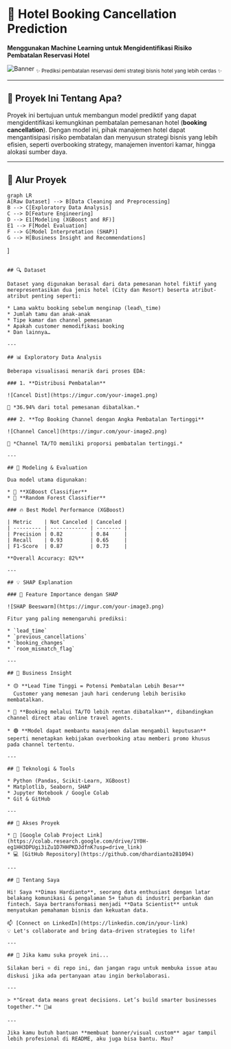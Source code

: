 # 🏨 Hotel Booking Cancellation Prediction

**Menggunakan Machine Learning untuk Mengidentifikasi Risiko Pembatalan Reservasi Hotel**

![Banner](https://imgur.com/your-custom-banner-image.png) <sub>✨ Prediksi pembatalan reservasi demi strategi bisnis hotel yang lebih cerdas ✨</sub>

---

## 📌 Proyek Ini Tentang Apa?

Proyek ini bertujuan untuk membangun model prediktif yang dapat mengidentifikasi kemungkinan pembatalan pemesanan hotel (**booking cancellation**). Dengan model ini, pihak manajemen hotel dapat mengantisipasi risiko pembatalan dan menyusun strategi bisnis yang lebih efisien, seperti overbooking strategy, manajemen inventori kamar, hingga alokasi sumber daya.

---

## 🧭 Alur Proyek

```mermaid
graph LR
A[Raw Dataset] --> B[Data Cleaning and Preprocessing]
B --> C[Exploratory Data Analysis]
C --> D[Feature Engineering]
D --> E1[Modeling (XGBoost and RF)]
E1 --> F[Model Evaluation]
F --> G[Model Interpretation (SHAP)]
G --> H[Business Insight and Recommendations]
```
]
```

## 🔍 Dataset

Dataset yang digunakan berasal dari data pemesanan hotel fiktif yang merepresentasikan dua jenis hotel (City dan Resort) beserta atribut-atribut penting seperti:

* Lama waktu booking sebelum menginap (lead\_time)
* Jumlah tamu dan anak-anak
* Tipe kamar dan channel pemesanan
* Apakah customer memodifikasi booking
* Dan lainnya…

---

## 📊 Exploratory Data Analysis

Beberapa visualisasi menarik dari proses EDA:

### 1. **Distribusi Pembatalan**

![Cancel Dist](https://imgur.com/your-image1.png)

📌 *36.94% dari total pemesanan dibatalkan.*

### 2. **Top Booking Channel dengan Angka Pembatalan Tertinggi**

![Channel Cancel](https://imgur.com/your-image2.png)

📌 *Channel TA/TO memiliki proporsi pembatalan tertinggi.*

---

## 🤖 Modeling & Evaluation

Dua model utama digunakan:

* 🎯 **XGBoost Classifier**
* 🌳 **Random Forest Classifier**

### 🔥 Best Model Performance (XGBoost)

| Metric    | Not Canceled | Canceled |
| --------- | ------------ | -------- |
| Precision | 0.82         | 0.84     |
| Recall    | 0.93         | 0.65     |
| F1-Score  | 0.87         | 0.73     |

**Overall Accuracy: 82%**

---

## 💡 SHAP Explanation

### 📌 Feature Importance dengan SHAP

![SHAP Beeswarm](https://imgur.com/your-image3.png)

Fitur yang paling memengaruhi prediksi:

* `lead_time`
* `previous_cancellations`
* `booking_changes`
* `room_mismatch_flag`

---

## 🧠 Business Insight

* 🟡 **Lead Time Tinggi = Potensi Pembatalan Lebih Besar**
  Customer yang memesan jauh hari cenderung lebih berisiko membatalkan.

* 🔴 **Booking melalui TA/TO lebih rentan dibatalkan**, dibandingkan channel direct atau online travel agents.

* 🟢 **Model dapat membantu manajemen dalam mengambil keputusan** seperti menetapkan kebijakan overbooking atau memberi promo khusus pada channel tertentu.

---

## 🚀 Teknologi & Tools

* Python (Pandas, Scikit-Learn, XGBoost)
* Matplotlib, Seaborn, SHAP
* Jupyter Notebook / Google Colab
* Git & GitHub

---

## 📂 Akses Proyek

* 📘 [Google Colab Project Link](https://colab.research.google.com/drive/1Y0H-eg1HH3DPUgi3iZu1D7HHPKDJdfnK?usp=drive_link)
* 💻 [GitHub Repository](https://github.com/dhardianto281094)

---

## 👋 Tentang Saya

Hi! Saya **Dimas Hardianto**, seorang data enthusiast dengan latar belakang komunikasi & pengalaman 5+ tahun di industri perbankan dan fintech. Saya bertransformasi menjadi **Data Scientist** untuk menyatukan pemahaman bisnis dan kekuatan data.

📫 [Connect on LinkedIn](https://linkedin.com/in/your-link)
💡 Let's collaborate and bring data-driven strategies to life!

---

## 🌟 Jika kamu suka proyek ini...

Silakan beri ⭐ di repo ini, dan jangan ragu untuk membuka issue atau diskusi jika ada pertanyaan atau ingin berkolaborasi.

---

> *"Great data means great decisions. Let’s build smarter businesses together."* 🧠📊

---

Jika kamu butuh bantuan **membuat banner/visual custom** agar tampil lebih profesional di README, aku juga bisa bantu. Mau?
